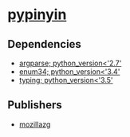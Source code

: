 # [pypinyin](https://pypi.org/project/pypinyin)

## Dependencies
- [argparse; python_version<'2.7'](packages/a/argparse.md)
- [enum34; python_version<'3.4'](packages/e/enum34.md)
- [typing; python_version<'3.5'](packages/t/typing.md)



## Publishers
- [mozillazg](https://pypi.org/user/mozillazg)

